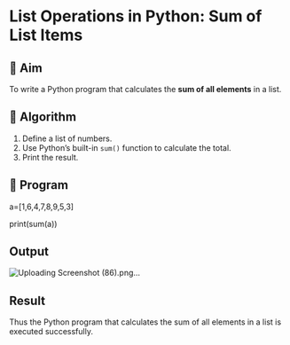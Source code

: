 # List Operations in Python: Sum of List Items

## 🎯 Aim
To write a Python program that calculates the **sum of all elements** in a list.

## 🧠 Algorithm
1. Define a list of numbers.
2. Use Python’s built-in `sum()` function to calculate the total.
3. Print the result.

## 🧾 Program


a=[1,6,4,7,8,9,5,3]

print(sum(a))

## Output

![Uploading Screenshot (86).png…]()


## Result
Thus the Python program that calculates the sum of all elements in a list is executed successfully.
